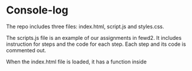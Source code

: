 # Console-log

The repo includes three files: index.html, script.js and styles.css.

The scripts.js file is an example of our assignments in fewd2. It includes instruction for steps and the code for each step. Each step and its code is commented out. 

When the index.html file is loaded, it has a function inside <script> that uses ajax $.get to get the script.js file from the folder and then:

1. Replaces extra spaces, and multiple line returns with single space and line return. Splits the data where it has open comment (/*) and stores the result into an array. Trims extra spaces from end and start of each index of the array.
 
2. Creats a loop and appends each index of the array to a <section> in index.html. Creates three divs and places them inside the <section> called (testscript). Div 1 will be populated with the instruction for the step. Div 2 will have the code for the step. Div 3 will have a button that when clicked, uses a function that takes the script for each step and uses eval (though risky) to run (in console window in the case of our assignments).  

3. It uses "slice" to remove the closing comment (*/). I tried different ways and got some errors. If the script.js has multiplication sign (*), the array will be splited where it runs to (*). 

Note: Ajax $.get seems to not work when the page is loaded in chrome directly. It works fine in safari or when the file is opened with brackets and then into chrome. I will fix that later. 
